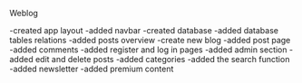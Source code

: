Weblog

-created app layout
-added navbar
-created database
-added database tables relations
-added posts overview
-create new blog
-added post page
-added comments
-added register and log in pages
-added admin section
-added edit and delete posts
-added categories
-added the search function
-added newsletter
-added premium content
